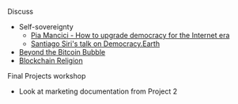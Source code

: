 Discuss
+ Self-sovereignty
	+ [Pia Mancici - How to upgrade democracy for the Internet era](https://www.ted.com/talks/pia_mancini_how_to_upgrade_democracy_for_the_internet_era?language=en)
	+ [Santiago Siri's talk on Democracy.Earth](https://www.youtube.com/watch?v=yGmGWZCE4h0)
+ [Beyond the Bitcoin Bubble](https://www.nytimes.com/2018/01/16/magazine/beyond-the-bitcoin-bubble.html)
+ [Blockchain Religion](https://futurism.com/blockchain-religion-matt-liston/)

Final Projects workshop
+ Look at marketing documentation from Project 2
